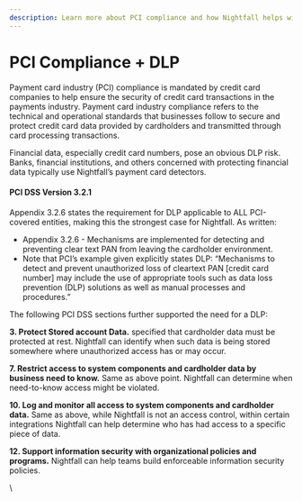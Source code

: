 ```yaml
---
description: Learn more about PCI compliance and how Nightfall helps with it.
---
```


# PCI Compliance + DLP

Payment card industry (PCI) compliance is mandated by credit card companies to help ensure the security of credit card transactions in the payments industry. Payment card industry compliance refers to the technical and operational standards that businesses follow to secure and protect credit card data provided by cardholders and transmitted through card processing transactions.&#x20;

Financial data, especially credit card numbers, pose an obvious DLP risk. Banks, financial institutions, and others concerned with protecting financial data typically use Nightfall’s payment card detectors.

#### PCI DSS Version 3.2.1 <a href="#docs-internal-guid-39f52358-7fff-b8f3-1ab9-4d18ee5e5b46" id="docs-internal-guid-39f52358-7fff-b8f3-1ab9-4d18ee5e5b46"></a>

Appendix 3.2.6 states the requirement for DLP applicable to ALL PCI-covered entities, making this the strongest case for Nightfall. As written:

* Appendix 3.2.6 - Mechanisms are implemented for detecting and preventing clear text PAN from leaving the cardholder environment.
* Note that PCI’s example given explicitly states DLP: “Mechanisms to detect and prevent unauthorized loss of cleartext PAN \[credit card number] may include the use of appropriate tools such as data loss prevention (DLP) solutions as well as manual processes and procedures.”

The following PCI DSS sections further supported the need for a DLP:

**3. Protect Stored account Data.** specified that cardholder data must be protected at rest. Nightfall can identify when such data is being stored somewhere where unauthorized access has or may occur.

**7. Restrict access to system components and cardholder data by business need to know.** Same as above point. Nightfall can determine when need-to-know access might be violated.

**10. Log and monitor all access to system components and cardholder data.** Same as above, while Nightfall is not an access control, within certain integrations Nightfall can help determine who has had access to a specific piece of data.

**12. Support information security with organizational policies and programs.** Nightfall can help teams build enforceable information security policies.

\



